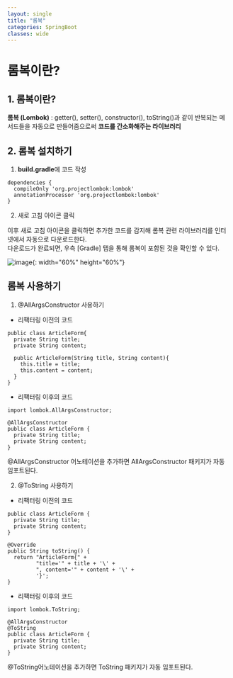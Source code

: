 ```yaml
---
layout: single
title: "롬복"
categories: SpringBoot
classes: wide
---
```


# 롬복이란?

## 1. 롬복이란?

**롬복 (Lombok)** : getter(), setter(), constructor(), toString()과 같이 반복되는 메서드들을 자동으로 만들어줌으로써 **코드를 간소화해주는 라이브러리** <br>

## 2. 롬복 설치하기

1. **build.gradle**에 코드 작성
```
dependencies {
  compileOnly 'org.projectlombok:lombok'
  annotationProcessor 'org.projectlombok:lombok'
}
```

2. 새로 고침 아이콘 클릭

이후 새로 고침 아이콘을 클릭하면 추가한 코드를 감지해 롬복 관련 라이브러리를 인터넷에서 자동으로 다운로드한다. <br>
다운로드가 완료되면, 우측 [Gradle] 탭을 통해 롬복이 포함된 것을 확인할 수 있다. <br>

![image](https://github.com/Y0-0N63/STUDY-4242-Ver.2/assets/144354615/d5be6370-9c5b-407c-9ab3-93397f676270){: width="60%" height="60%"}


## 롬복 사용하기

1. @AllArgsConstructor 사용하기

- 리팩터링 이전의 코드

```
public class ArticleForm{
  private String title;
  private String content;

  public ArticleForm(String title, String content){
    this.title = title;
    this.content = content;	
  }
}
```

- 리팩터링 이후의 코드

```
import lombok.AllArgsConstructor;

@AllArgsConstructor
public class ArticleForm {
  private String title;
  private String content;
}
```
@AllArgsConstructor 어노테이션을 추가하면 AllArgsConstructor 패키지가 자동 임포트된다.

2. @ToString 사용하기

- 리팩터링 이전의 코드

```
public class ArticleForm {
  private String title;
  private String content;
}

@Override
public String toString() {
  return "ArticleForm{" +
         "title='" + title + '\' +
         ", content='" + content + '\' +
         '}';
}
```

- 리팩터링 이후의 코드

```
import lombok.ToString;

@AllArgsConstructor
@ToString
public class ArticleForm {
  private String title;
  private String content;
}
```
@ToString어노테이션을 추가하면 ToString 패키지가 자동 임포트된다.
